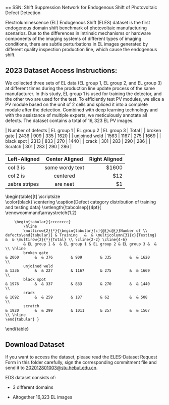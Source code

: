 == SSN: Shift Suppression Network for Endogenous Shift of Photovoltaic Defect Detection

Electroluminescence (EL) Endogenous Shift (ELES) dataset is the first endogenous domain shift benchmark of photovoltaic manufacturing scenarios. Due to the differences in intrinsic mechanisms or hardware components of the imaging systems of different types of imaging conditions, there are subtle perturbations in EL images generated by different quality inspection production line, which cause the endogenous shift.

## 2023 Dataset Access Instructions:
We collected three sets of EL data (EL group 1, EL group 2, and EL group 3) at different times during the production line update process of the same manufacturer. In this study, EL group 1 is used for training the detector, and the other two are used for the test. To efficiently test PV modules, we slice a PV module based on the unit of 2 cells and spliced it into a complete module after the detection. Combined with deep learning technology and with the assistance of multiple experts, we meticulously annotate all defects. The dataset contains a total of $16,323$ EL PV images. 


| Number of defects | EL group 1 | EL group 2 | EL group 3 | Total | 
| broken gate | 2436 | 909 | 335 | 1620 |
| unjoined weld | 1563 | 1167 | 275 | 1669 |
| black spot | 2313 | 833 | 270 | 1440 |
| crack | 301 | 283 | 290 | 286 |
| Scratch | 301 | 283 | 290 | 286 |

| Left-Aligned  | Center Aligned  | Right Aligned |
| :------------ |:---------------:| -----:|
| col 3 is      | some wordy text | $1600 |
| col 2 is      | centered        |   $12 |
| zebra stripes | are neat        |    $1 |


\begin{table}[t] \scriptsize  
	\color{black}
	\centering
	\caption{Defect category distribution of training and testing data}
	\setlength{\tabcolsep}{4pt}{
		\renewcommand\arraystretch{1.2}
		
		\begin{tabular}{cccccccc}
			\hline
			\multirow{2}{*}{\begin{tabular}[c]{@{}c@{}}Number of \\ defects\end{tabular}} & Training   &  & \multicolumn{3}{c}{Testing}          &  & \multirow{2}{*}{Total} \\ \cline{2-2} \cline{4-6}
			& EL group 1 &  & EL group 1 & EL group 2 & EL group 3 &  &                        \\ \hline
			broken gate                                                                   & 2060       &  & 376        & 909        & 335        &  & 1620                   \\
			unjoined weld                                                                 & 1336       &  & 227        & 1167       & 275        &  & 1669                   \\
			black spot                                                                    & 1976       &  & 337        & 833        & 270        &  & 1440                   \\
			crack                                                                         & 1692       &  & 259        & 187        & 62         &  & 508                    \\
			scratch                                                                       & 1920       &  & 299        & 1011       & 257        &  & 1567                   \\ \hline
	\end{tabular} }
	
\end{table}


## Download Dataset

If you want to access the dataset, please read the ELES-Dataset Request Form in this folder carefully, sign the corresponding commitment file and send it to 202012801003@stu.hebut.edu.cn.

EDS dataset consists of:

  * 3 different domains

  * Altogether 16,323 EL images


